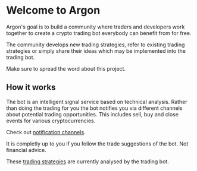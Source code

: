 # Welcome to Argon

Argon's goal is to build a community where traders and developers work together to create a crypto trading bot everybody can benefit from for free.

The community develops new trading strategies, refer to existing trading strategies or simply share their ideas which may be implemented into the trading bot.

Make sure to spread the word about this project.

## How it works

The bot is an intelligent signal service based on technical analysis. Rather than doing the trading for you the bot notifies you via different channels about potential trading opportunities. This includes sell, buy and close events for various cryptocurrencies.

Check out [notification channels](channels/Index.md).

It is completly up to you if you follow the trade suggestions of the bot. Not financial advice.

These [trading strategies](strategies/Index.md) are currently analysed by the trading bot.
